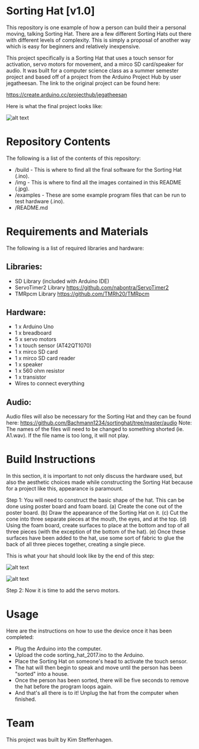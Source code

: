 # Sorting Hat [v1.0]

This repository is one example of how a person can build their a personal moving, talking Sorting Hat. There are a few different Sorting Hats out there with different levels of complexity. This is simply a proposal of another way which is easy for beginners and relatively inexpensive.

This project specifically is a Sorting Hat that uses a touch sensor for activation, servo motors for movement, and a mirco SD card/speaker for audio. It was built for a computer science class as a summer semester project and based off of a project from the Arduino Project Hub by user jegatheesan. The link to the original project can be found here:

https://create.arduino.cc/projecthub/jegatheesan

Here is what the final project looks like:

![alt text][img1]

[img1]: https://github.com/steffeki/Sorting-Hat-2017/blob/master/img/completed_hat.JPG "Completed Hat"

# Repository Contents

The following is a list of the contents of this repository:

* /build - This is where to find all the final software for the Sorting Hat (.ino).
* /img - This is where to find all the images contained in this README (.jpg).
* /examples - These are some example program files that can be run to test hardware (.ino).
* /README.md

# Requirements and Materials

The following is a list of required libraries and hardware:

Libraries:
-

* SD Library (included with Arduino IDE)
* ServoTimer2 Library https://github.com/nabontra/ServoTimer2
* TMRpcm Library https://github.com/TMRh20/TMRpcm

Hardware:
-

* 1 x Arduino Uno 
* 1 x breadboard
* 5 x servo motors
* 1 x touch sensor (AT42QT1070)
* 1 x mirco SD card
* 1 x mirco SD card reader
* 1 x speaker
* 1 x 560 ohm resistor
* 1 x transistor
* Wires to connect everything

Audio:
-

Audio files will also be necessary for the Sorting Hat and they can be found here:
https://github.com/Bachmann1234/sortinghat/tree/master/audio
Note: The names of the files will need to be changed to something shorted (ie. A1.wav). If the file name is too long, it will not play.

# Build Instructions

In this section, it is important to not only discuss the hardware used, but also the aesthetic choices made while constructing the Sorting Hat because for a project like this, appearance is paramount.

Step 1: You will need to construct the basic shape of the hat. This can be done using poster board and foam board.
(a) Create the cone out of the poster board.
(b) Draw the appearance of the Sorting Hat on it.
(c) Cut the cone into three separate pieces at the mouth, the eyes, and at the top.
(d) Using the foam board, create surfaces to place at the bottom and top of all three pieces (with the exception of the bottom of the hat).
(e) Once these surfaces have been added to the hat, use some sort of fabric to glue the back of all three pieces together, creating a single piece.

This is what your hat should look like by the end of this step:

![alt text][img2]

[img2]: https://github.com/steffeki/Sorting-Hat-2017/blob/master/img/basic_hat_front.JPG "Hat from Front"

![alt text][img3]

[img3]: https://github.com/steffeki/Sorting-Hat-2017/blob/master/img/basic_hat_back.JPG "Hat from Back"

Step 2: Now it is time to add the servo motors.

# Usage

Here are the instructions on how to use the device once it has been completed:

- Plug the Arduino into the computer.
- Upload the code sorting_hat_2017.ino to the Arduino.
- Place the Sorting Hat on someone's head to activate the touch sensor.
- The hat will then begin to speak and move until the person has been "sorted" into a house.
- Once the person has been sorted, there will be five seconds to remove the hat before the program loops again.
- And that's all there is to it! Unplug the hat from the computer when finished.

# Team

This project was built by Kim Steffenhagen.
